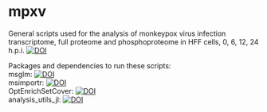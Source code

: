# mpxv

General scripts used for the analysis of monkeypox virus infection transcriptome, full proteome and phosphoproteome in HFF cells, 0, 6, 12, 24 h.p.i. 
[![DOI](https://zenodo.org/badge/DOI/10.5281/zenodo.7757309.svg)](https://doi.org/10.5281/zenodo.7757309)


Packages and dependencies to run these scripts:<br />
msglm: [![DOI](https://zenodo.org/badge/DOI/10.5281/zenodo.7752068.svg)](https://doi.org/10.5281/zenodo.7752068) <br />
msimportr: [![DOI](https://zenodo.org/badge/DOI/10.5281/zenodo.7746897.svg)](https://doi.org/10.5281/zenodo.7746897) <br />
OptEnrichSetCover: [![DOI](https://zenodo.org/badge/DOI/10.5281/zenodo.4536596.svg)](https://doi.org/10.5281/zenodo.4536596) <br />
analysis_utils_jl: [![DOI](https://zenodo.org/badge/DOI/10.5281/zenodo.7752673.svg)](https://doi.org/10.5281/zenodo.7752673) <br />

